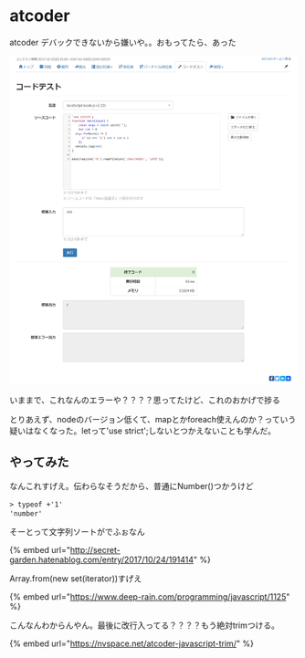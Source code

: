 # atcoder

atcoder デバックできないから嫌いや。。おもってたら、あった

![](.gitbook/assets/image%20%283%29.png)

  いままで、これなんのエラーや？？？？思ってたけど、これのおかげで捗る

 とりあえず、nodeのバージョン低くて、mapとかforeach使えんのか？っていう疑いはなくなった。letって'use strict';しないとつかえないことも学んだ。

##  やってみた

 なんこれすげえ。伝わらなそうだから、普通にNumber\(\)つかうけど

```text
> typeof +'1'
'number'
```

 そーとって文字列ソートがでふぉなん

{% embed url="http://secret-garden.hatenablog.com/entry/2017/10/24/191414" %}

Array.from\(new set\(iterator\)\)すげえ

{% embed url="https://www.deep-rain.com/programming/javascript/1125" %}

 こんなんわからんやん。最後に改行入ってる？？？？もう絶対trimつける。

{% embed url="https://nvspace.net/atcoder-javascript-trim/" %}



